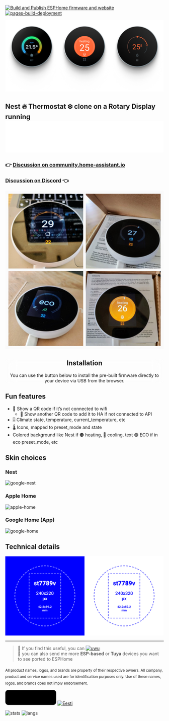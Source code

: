 [![Build and Publish ESPHome firmware and website](https://github.com/velijv/nesp/actions/workflows/publish.yml/badge.svg)](https://github.com/velijv/nesp/actions/workflows/publish.yml) [![pages-build-deployment](https://github.com/velijv/nesp/actions/workflows/pages/pages-build-deployment/badge.svg)](https://github.com/velijv/nesp/actions/workflows/pages/pages-build-deployment)


<link rel="stylesheet" href="https://veli.ee/esphome/style.css">
<style>
	.markdown-body{
		border:0 !important;
	}
</style>

![pic](images/header.png)

## Nest 🔥 Thermostat ❄️ clone on a Rotary Display running [![ESPHome](logos/esphome-logo.svg)](https://esphome.io/)

### 👉 [Discussion on community.home-assistant.io](https://community.home-assistant.io/t/esphome-nest-thermostat-clone-on-cheap-rotary-display/ "Home-assistant community thread for discussion")

### [Discussion on Discord](https://discord.com/channels/429907082951524364/1275465022654648362 "Discord Thread by enthusiasts") 👈



![pic](images/pic.jpeg)

<div style="position:sticky;top:0;left:0;backdrop-filter:blur(1rem);right:0;text-align: center;">

## Installation

<p style="max-width: 30rem;margin: 0 auto;">
You can use the button below to install the pre-built firmware directly to your device via USB from the browser.
</p>

<esp-web-install-button manifest="./manifest.json"></esp-web-install-button>
<script type="module" src="https://unpkg.com/esp-web-tools@9.1.0/dist/web/install-button.js?module"></script>

</div>

## Fun features
* 🛜 Show a QR code if it’s not connected to wifi
	- 📲 Show another QR code to add it to HA if not connected to API
* 🎚️ Climate state, temperature, current_temperature, etc
* 🌡 Icons, mapped to preset_mode and state
* Colored background like Nest if 🟠 heating, 🔵 cooling, text 🟢 ECO if in eco preset_mode, etc

## Skin choices
### Nest
![google-nest](images/google-nest.png)

### Apple Home
![apple-home](images/apple-home.png)

### Google Home (App)
![google-home](images/google-home.png)

## Technical details

![tech](images/tech.png)

_________________

> 💖 If you find this useful, you can [![uwu](https://img.shields.io/github/sponsors/velijv?logo=githubsponsors&label=sponsor%20🫠%20me&style=flat-square&labelColor=rgba(0,0,0,0)&color=rgba(234,74,170,0.5) "for jsut 1 doolar you can lead a por man to fish")](https://github.com/sponsors/velijv) <br>
>  🤝 you can also send me more **ESP-based** or **Tuya** devices you want to see ported to ESPHome

<sub> All product names, logos, and brands are property of their respective owners. All company, product and service names used are for identification purposes only. Use of these names, logos, and brands does not imply endorsement.</sub>

<img alt="ESPHome" src="logos/made-for-esphome.svg" height="48">
<a href="https://veli.ee"><img src="https://veli.ee/northeast/logo?t=coded+in&c=808080&b=03A9F4&t2=%20📟" height="48" alt="Eesti"></a>




![stats](https://github-readme-stats.vercel.app/api/pin/?username=velijv&repo=nesp&theme=shadow_red&layout=compact&show_icons=true) ![langs](https://github-readme-stats.vercel.app/api/top-langs?username=velijv&repo=nesp&layout=compact&langs_count=8&theme=shadow_red&show_icons=true)
